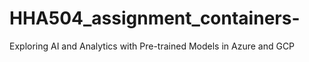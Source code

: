 # HHA504_assignment_containers-
Exploring AI and Analytics with Pre-trained Models in Azure and GCP
